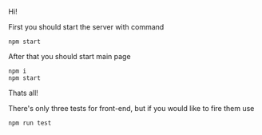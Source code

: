 Hi!

First you should start the server with command
```
npm start
```

After that you should start main page
```
npm i 
npm start
```
Thats all!

There's only three tests for front-end, but if you would like to fire them use
```
npm run test
```
